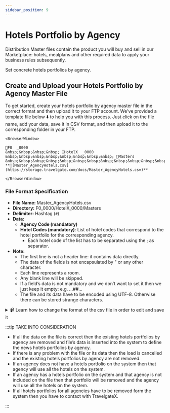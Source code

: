 ```yaml
---
sidebar_position: 9
---
```


# Hotels Portfolio by Agency

Distribution Master files contain the product you will buy and sell in our Marketplace: hotels, mealplans and other required data to apply your business rules subsequently.

Set concrete hotels portfolios by agency.


## Create and Upload your Hotels Portfolio by Agency Master File

To get started, create your hotels portfolio by agency master file in the correct format and then upload it to your FTP account. We've provided a template file below ⬇️ to help you with this process. Just click on the file name, add your data, save it in CSV format, and then upload it to the corresponding folder in your FTP.


```mdx-code-block
<BrowserWindow>

📁F0  _0000  
&nbsp;&nbsp;&nbsp;&nbsp; 📁HotelX  _0000  
&nbsp;&nbsp;&nbsp;&nbsp;&nbsp;&nbsp;&nbsp;&nbsp; 📁Masters  
&nbsp;&nbsp;&nbsp;&nbsp;&nbsp;&nbsp;&nbsp;&nbsp;&nbsp;&nbsp;&nbsp;&nbsp; **📄[Master_AgencyHotels.csv](https://storage.travelgate.com/docs/Master_AgencyHotels.csv)**  

</BrowserWindow>
```


### File Format Specification

* **File Name:** Master_AgencyHotels.csv
* **Directory:** F0\_0000/HotelX\_0000/Masters
* **Delimiter:** Hashtag (`#`)
* **Data:**
   * **Agency Code (mandatory)**
   * **Hotel Codes (mandatory)**: List of hotel codes that correspond to the hotel portfolio for the corresponding agency.
       * Each hotel code of the list has to be separated using the ; as separator.
* **Note:**
   * The first line is not a header line: it contains data directly.
   * The data of the fields is not encapsulated by " or any other character.
   * Each line represents a room.
   * Any blank line will be skipped.
   * If a field’s data is not mandatory and we don’t want to set it then we just keep it empty: e.g. …##…
   * The file and its data have to be encoded using UTF-8. Otherwise there can be stored strange characters.


<details>
    <summary>📹 Learn how to change the format of the csv file in order to edit and save it</summary>
    <div>
        <div><iframe width="560" height="315" src="https://www.youtube.com/embed/XkOk3SkZ0Sg?si=TYhN1QfMwYE1fusw&amp;controls=0" title="YouTube video player" frameborder="0" allow="accelerometer; autoplay; clipboard-write; encrypted-media; gyroscope; picture-in-picture; web-share" allowfullscreen></iframe></div>
    </div>
</details>


:::tip TAKE INTO CONSIDERATION

* If all the data on the file is correct then the existing hotels portfolios by agency are removed and file’s data is inserted into the system to define the news hotels portfolios by agency.
* If there is any problem with the file or its data then the load is cancelled and the existing hotels portfolios by agency are not removed.
* If an agency does not have a hotels portfolio on the system then that agency will use all the hotels on the system.
* If an agency has a hotels portfolio on the system and that agency is not included on the file then that portfolio will be removed and the agency will use all the hotels on the system.
* If all hotels portfolios for all agencies have to be removed form the system then you have to contact with TravelgateX.

:::